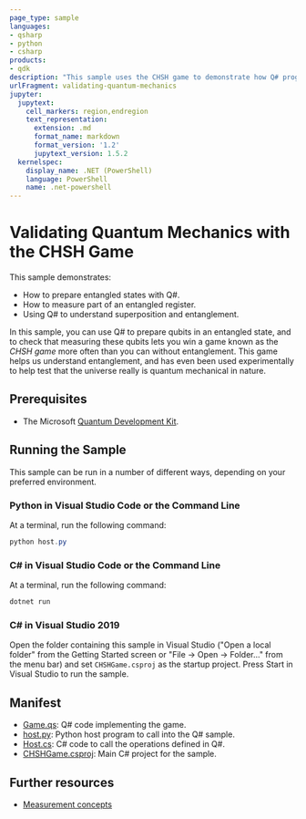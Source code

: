```yaml
---
page_type: sample
languages:
- qsharp
- python
- csharp
products:
- qdk
description: "This sample uses the CHSH game to demonstrate how Q# programs can be used to prepare and work with entanglement."
urlFragment: validating-quantum-mechanics
jupyter:
  jupytext:
    cell_markers: region,endregion
    text_representation:
      extension: .md
      format_name: markdown
      format_version: '1.2'
      jupytext_version: 1.5.2
  kernelspec:
    display_name: .NET (PowerShell)
    language: PowerShell
    name: .net-powershell
---
```


# Validating Quantum Mechanics with the CHSH Game

This sample demonstrates:
- How to prepare entangled states with Q#.
- How to measure part of an entangled register.
- Using Q# to understand superposition and entanglement.

In this sample, you can use Q# to prepare qubits in an entangled state, and to check that measuring these qubits lets you win a game known as the _CHSH game_ more often than you can without entanglement.
This game helps us understand entanglement, and has even been used experimentally to help test that the universe really is quantum mechanical in nature.

## Prerequisites

- The Microsoft [Quantum Development Kit](https://docs.microsoft.com/azure/quantum/install-overview-qdk/).

## Running the Sample

This sample can be run in a number of different ways, depending on your preferred environment.

### Python in Visual Studio Code or the Command Line

At a terminal, run the following command:

```powershell
python host.py
```

### C# in Visual Studio Code or the Command Line

At a terminal, run the following command:

```powershell
dotnet run
```

### C# in Visual Studio 2019

Open the folder containing this sample in Visual Studio ("Open a local folder"
from the Getting Started screen or "File → Open → Folder..." from the menu bar)
and set `CHSHGame.csproj` as the startup project. 
Press Start in Visual Studio to run the sample. 

## Manifest

- [Game.qs](https://github.com/microsoft/Quantum/blob/main/samples/algorithms/chsh-game/Game.qs): Q# code implementing the game.
- [host.py](https://github.com/microsoft/Quantum/blob/main/samples/algorithms/chsh-game/host.py): Python host program to call into the Q# sample.
- [Host.cs](https://github.com/microsoft/Quantum/blob/main/samples/algorithms/chsh-game/Host.cs): C# code to call the operations defined in Q#.
- [CHSHGame.csproj](https://github.com/microsoft/Quantum/blob/main/samples/algorithms/chsh-game/CHSHGame.csproj): Main C# project for the sample.

## Further resources

- [Measurement concepts](https://docs.microsoft.com/azure/quantum/concepts-pauli-measurements)
